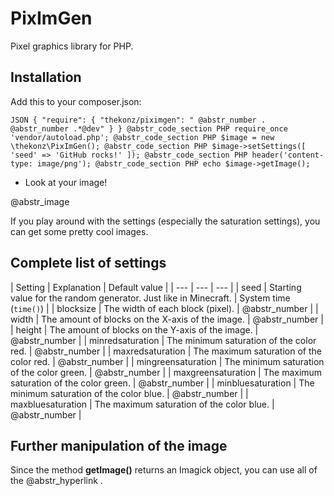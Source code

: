 # PixImGen

Pixel graphics library for PHP.

## Installation

Add this to your composer.json:

`JSON { "require": { "thekonz/piximgen": " @abstr_number . @abstr_number .*@dev" } } @abstr_code_section PHP require_once 'vendor/autoload.php'; @abstr_code_section PHP $image = new \thekonz\PixImGen(); @abstr_code_section PHP $image->setSettings([ 'seed' => 'GitHub rocks!' ]); @abstr_code_section PHP header('content-type: image/png'); @abstr_code_section PHP echo $image->getImage(); `

  * Look at your image!



@abstr_image 

If you play around with the settings (especially the saturation settings), you can get some pretty cool images. 

## Complete list of settings

| Setting | Explanation | Default value | | --- | --- | --- | | seed | Starting value for the random generator. Just like in Minecraft. | System time (`time()`) | | blocksize | The width of each block (pixel). | @abstr_number | | width | The amount of blocks on the X-axis of the image. | @abstr_number | | height | The amount of blocks on the Y-axis of the image. | @abstr_number | | minredsaturation | The minimum saturation of the color red. | @abstr_number | | maxredsaturation | The maximum saturation of the color red. | @abstr_number | | mingreensaturation | The minimum saturation of the color green. | @abstr_number | | maxgreensaturation | The maximum saturation of the color green. | @abstr_number | | minbluesaturation | The minimum saturation of the color blue. | @abstr_number | | maxbluesaturation | The maximum saturation of the color blue. | @abstr_number |

## Further manipulation of the image

Since the method **getImage()** returns an Imagick object, you can use all of the @abstr_hyperlink .
